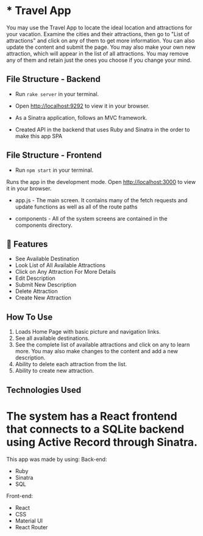 # * Travel App

You may use the Travel App to locate the ideal location and attractions for your vacation. Examine the cities and their attractions, then go to "List of attractions" and click on any of them to get more information. You can also update the content and submit the page. You may also make your own new attraction, which will appear in the list of all attractions.
You may remove any of them and retain just the ones you choose if you change your mind.

## File Structure - Backend

* Run `rake server` in your terminal.
* Open [http://localhost:9292](http://localhost:9292) to view it in your browser.

* As a Sinatra application, follows an MVC framework.
* Created API in the backend that uses Ruby and Sinatra in the order to make this app SPA 

## File Structure - Frontend

* Run `npm start` in your terminal.

Runs the app in the development mode.
Open [http://localhost:3000](http://localhost:3000) to view it in your browser.

* app.js - The main screen. It contains many of the fetch requests and update functions as well as all of the route paths

* components - All of the system screens are contained in the components directory.

## 🚀 Features
* See Available Destination
* Look List of All Available Attractions
* Click on Any Attraction For More Details
* Edit Description
* Submit New Description
* Delete Attraction
* Create New Attraction

## How To Use
1. Loads Home Page with basic picture and navigation links.
2. See all available destinations.
3. See the complete list of available attractions and click on any to learn more. You may also make changes to the content and add a new description.
4. Ability to delete each attraction from the list.
5. Ability to create new attraction.

## Technologies Used
# The system has a React frontend that connects to a SQLite backend using Active Record through Sinatra. 
This app was made by using:
Back-end:
* Ruby
* Sinatra
* SQL

Front-end:
* React
* CSS
* Material UI
* React Router






